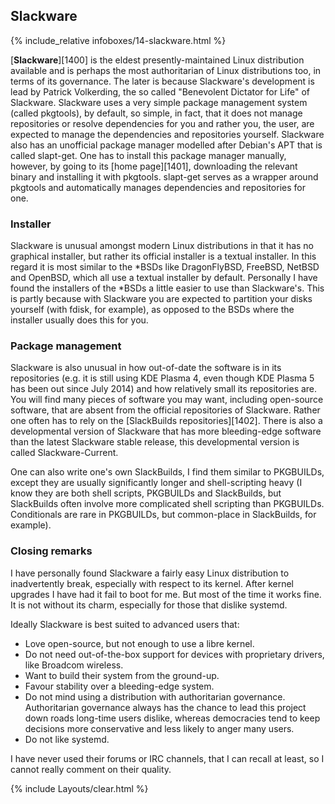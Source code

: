 ## Slackware
{% include_relative infoboxes/14-slackware.html %}

[**Slackware**][1400] is the eldest presently-maintained Linux distribution available and is perhaps the most authoritarian of Linux distributions too, in terms of its governance. The later is because Slackware's development is lead by Patrick Volkerding, the so called "Benevolent Dictator for Life" of Slackware. Slackware uses a very simple package management system (called pkgtools), by default, so simple, in fact, that it does not manage repositories or resolve dependencies for you and rather you, the user, are expected to manage the dependencies and repositories yourself. Slackware also has an unofficial package manager modelled after Debian's APT that is called slapt-get. One has to install this package manager manually, however, by going to its [home page][1401], downloading the relevant binary and installing it with pkgtools. slapt-get serves as a wrapper around pkgtools and automatically manages dependencies and repositories for one.

### Installer
Slackware is unusual amongst modern Linux distributions in that it has no graphical installer, but rather its official installer is a textual installer. In this regard it is most similar to the &#42;BSDs like DragonFlyBSD, FreeBSD, NetBSD and OpenBSD, which all use a textual installer by default. Personally I have found the installers of the &#42;BSDs a little easier to use than Slackware's. This is partly because with Slackware you are expected to partition your disks yourself (with fdisk, for example), as opposed to the BSDs where the installer usually does this for you. 

### Package management
Slackware is also unusual in how out-of-date the software is in its repositories (e.g. it is still using KDE Plasma 4, even though KDE Plasma 5 has been out since July 2014) and how relatively small its repositories are. You will find many pieces of software you may want, including open-source software, that are absent from the official repositories of Slackware. Rather one often has to rely on the [SlackBuilds repositories][1402]. There is also a developmental version of Slackware that has more bleeding-edge software than the latest Slackware stable release, this developmental version is called Slackware-Current. 

One can also write one's own SlackBuilds, I find them similar to PKGBUILDs, except they are usually significantly longer and shell-scripting heavy (I know they are both shell scripts, PKGBUILDs and SlackBuilds, but SlackBuilds often involve more complicated shell scripting than PKGBUILDs. Conditionals are rare in PKGBUILDs, but common-place in SlackBuilds, for example).

### Closing remarks
I have personally found Slackware a fairly easy Linux distribution to inadvertently break, especially with respect to its kernel. After kernel upgrades I have had it fail to boot for me. But most of the time it works fine. It is not without its charm, especially for those that dislike systemd.

Ideally Slackware is best suited to advanced users that:

* Love open-source, but not enough to use a libre kernel.
* Do not need out-of-the-box support for devices with proprietary drivers, like Broadcom wireless.
* Want to build their system from the ground-up.
* Favour stability over a bleeding-edge system.
* Do not mind using a distribution with authoritarian governance. Authoritarian governance always has the chance to lead this project down roads long-time users dislike, whereas democracies tend to keep decisions more conservative and less likely to anger many users.
* Do not like systemd.

I have never used their forums or IRC channels, that I can recall at least, so I cannot really comment on their quality. 

{% include Layouts/clear.html %}
